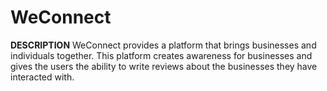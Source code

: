 # WeConnect
**DESCRIPTION**
WeConnect provides a platform that brings businesses and individuals together. This platform 
creates awareness for businesses and gives the users the ability to write reviews about the 
businesses they have interacted with.
